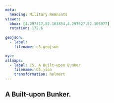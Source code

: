 ```yaml
---
meta:
  heading: Military Remnants
viewer:
  bbox: [4.297417,52.103854,4.297627,52.103977]
  rotation: 172.6
  
geojson:
  - label:
    filename: c5.geojson

xyz:
allmaps:
  - label: C5, A Built-upon Bunker
    filename: C5.json
    transformation: helmert
---
```


## A Built-upon Bunker.
